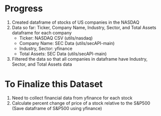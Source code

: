 # Progress
1. Created dataframe of stocks of US companies in the NASDAQ
2. Data so far: Ticker, Company Name, Industry, Sector, and Total Assets dataframe for each company
    * Ticker: NASDAQ CSV (utils/nasdaq)
    * Company Name: SEC Data (utils/secAPI-main)
    * Industry, Sector: yfinance
    * Total Assets: SEC Data (utils/secAPI-main)
3. Filtered the data so that all companies in dataframe have Industry, Sector, and Total Assets data

# To Finalize this Dataset
1. Need to collect financial data from yfinance for each stock
2. Calculate percent change of price of a stock relative to the S&P500
    (Save dataframe of S&P500 using yfinance)